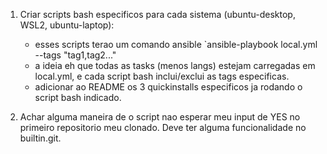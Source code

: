 1. Criar scripts bash especificos para cada sistema (ubuntu-desktop, WSL2, ubuntu-laptop):
	- esses scripts terao um comando ansible `ansible-playbook local.yml --tags "tag1,tag2..."
	- a ideia eh que todas as tasks (menos langs) estejam carregadas em local.yml, e cada script bash inclui/exclui as tags especificas.
	- adicionar ao README os 3 quickinstalls especificos ja rodando o script bash indicado.

2. Achar alguma maneira de o script nao esperar meu input de YES no primeiro repositorio meu clonado. Deve ter alguma funcionalidade no builtin.git.
